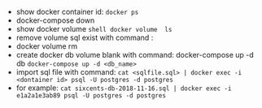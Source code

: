 - show docker container id: ```docker ps```
- docker-compose down
- show docker volume ```shell docker volume  ls ```
- remove volume sql exist with command : 
- docker volume rm <name volume>
- create docker db volume blank with command: docker-compose up -d db
  ```docker-compose up -d <db_name>``` 
- import sql file with command: ```cat <sqlfile.sql> | docker exec -i <dontainer id> psql -U postgres -d postgres```
- for example:   ```cat sixcents-db-2018-11-16.sql | docker exec -i e1a2a1e3ab89 psql -U postgres -d postgres```

